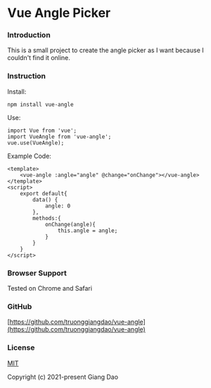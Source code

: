 # Vue Angle Picker

### Introduction

This is a small project to create the angle picker as I want because I couldn't find it online.


### Instruction

Install:

```
npm install vue-angle
```

Use:

```
import Vue from 'vue';
import VueAngle from 'vue-angle';
vue.use(VueAngle);
```

Example Code:

```
<template>
    <vue-angle :angle="angle" @change="onChange"></vue-angle> 
</template>
<script>
    export default{
        data() {
            angle: 0
        },
        methods:{
            onChange(angle){
                this.angle = angle;
            }
        }
    }
</script>
```


### Browser Support

Tested on Chrome and Safari


### GitHub

[https://github.com/truonggiangdao/vue-angle](https://github.com/truonggiangdao/vue-angle)


### License

[MIT](http://opensource.org/licenses/MIT)

Copyright (c) 2021-present Giang Dao